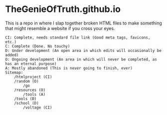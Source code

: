 # TheGenieOfTruth.github.io
This is a repo in where I slap together broken HTML files to make something that might resemble a website if you cross your eyes.
```
CI: Complete, needs standard file link (Good meta tags, favicons, etc.)
C: Complete (Done. No touchy)
D: Under development (An open area in which edits will occasionally be added)
O: Ongoing development (An area in which will never be completed, as has an eternal purpose)
A: Mostly abandoned (This is never going to finish, ever)
Sitemap:
    /htmlproject (CI)
    /random (O)
        /go
    /resources (O)
        /tools (A)
    /tools (D)
    /school (D)
        /voltage (CI)
```
